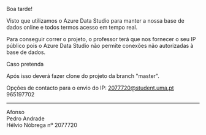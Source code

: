 Boa tarde!

Visto que utilizamos o Azure Data Studio para manter a nossa base de dados online e todos termos acesso em tempo real.

Para conseguir correr o projeto, o professor terá que nos fornecer o seu IP público pois o Azure Data Studio não permite conexões não autorizadas à base de dados.

Caso pretenda 

Após isso deverá fazer clone do projeto da branch "master".

Opções de contacto para o envio do IP:
2077720@student.uma.pt<br>
965197702

---------------------------------------------------

Afonso<br>
Pedro Andrade<br>
Hélvio Nóbrega nº 2077720
